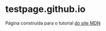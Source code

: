 # testpage.github.io

Página construída para o tutorial [do site MDN](https://developer.mozilla.org/en-US/docs/Learn/Getting_started_with_the_web/Publishing_your_website)
